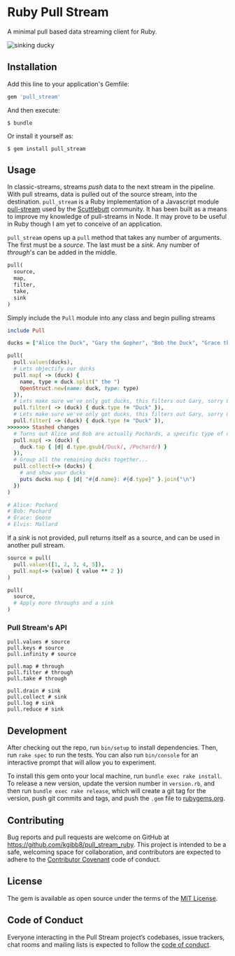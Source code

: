# Ruby Pull Stream

A minimal pull based data streaming client for Ruby.

![sinking ducky](https://media.giphy.com/media/WV61B73quTNW8/giphy.gif)


## Installation

Add this line to your application's Gemfile:

```ruby
gem 'pull_stream'
```

And then execute:

    $ bundle

Or install it yourself as:

    $ gem install pull_stream

## Usage

In classic-streams, streams _push_ data to the next stream in the pipeline. With pull streams, data is pulled out of the source stream, into the destination. `pull_stream` is a Ruby implementation of a Javascript module [pull-stream](https://github.com/pull-stream/pull-stream) used by the [Scuttlebutt](http://scuttlebutt.nz/) community. It has been built as a means to improve my knowledge of pull-streams in Node. It may prove to be useful in Ruby though I am yet to conceive of an application.

`pull_stream` opens up a `pull` method that takes any number of arguments. The first must be a _source_. The last must be a _sink_. Any number of _through_'s can be added in the middle.

```ruby
pull(
  source,
  map,
  filter,
  take,
  sink
)
```

Simply include the `Pull` module into any class and begin pulling streams

```ruby
include Pull

ducks = ["Alice the Duck", "Gary the Gopher", "Bob the Duck", "Grace the Goose", "Elvis the Mallard"]

pull(
  pull.values(ducks),
  # Lets objectify our ducks
  pull.map( -> (duck) {
    name, type = duck.split(" the ")
    OpenStruct.new(name: duck, type: type)
  }),
  # Lets make sure we've only got ducks, this filters out Gary, sorry Gary
  pull.filter( -> (duck) { duck.type != "Duck" }),
  # Lets make sure we've only got ducks, this filters out Gary, sorry Gary
  pull.filter( -> (duck) { duck.type != "Duck" }),
>>>>>>> Stashed changes
  # Turns out Alice and Bob are actually Pochards, a specific type of duck
  pull.map( -> (duck) {
    duck.tap { |d| d.type.gsub(/Duck/, /Pochard/) }
  }),
  # Group all the remaining ducks together...
  pull.collect(-> (ducks) {
    # and show your ducks
    puts ducks.map { |d| "#{d.name}: #{d.type}" }.join("\n")
  })
)

# Alice: Pochard
# Bob: Pochard
# Grace: Goose
# Elvis: Mallard
```

If a _sink_ is not provided, pull returns itself as a source, and can be used in another pull stream.

```ruby
source = pull(
  pull.values([1, 2, 3, 4, 5]),
  pull.map(-> (value) { value ** 2 })
)

pull(
  source,
  # Apply more throughs and a sink
)
```

### Pull Stream's API

```
pull.values # source
pull.keys # source
pull.infinity # source

pull.map # through
pull.filter # through
pull.take # through

pull.drain # sink
pull.collect # sink
pull.log # sink
pull.reduce # sink
```


## Development

After checking out the repo, run `bin/setup` to install dependencies. Then, run `rake spec` to run the tests. You can also run `bin/console` for an interactive prompt that will allow you to experiment.

To install this gem onto your local machine, run `bundle exec rake install`. To release a new version, update the version number in `version.rb`, and then run `bundle exec rake release`, which will create a git tag for the version, push git commits and tags, and push the `.gem` file to [rubygems.org](https://rubygems.org).

## Contributing

Bug reports and pull requests are welcome on GitHub at https://github.com/kgibb8/pull_stream_ruby. This project is intended to be a safe, welcoming space for collaboration, and contributors are expected to adhere to the [Contributor Covenant](http://contributor-covenant.org) code of conduct.

## License

The gem is available as open source under the terms of the [MIT License](http://opensource.org/licenses/MIT).

## Code of Conduct

Everyone interacting in the Pull Stream project’s codebases, issue trackers, chat rooms and mailing lists is expected to follow the [code of conduct](https://github.com/[USERNAME]/pull/blob/master/CODE_OF_CONDUCT.md).
